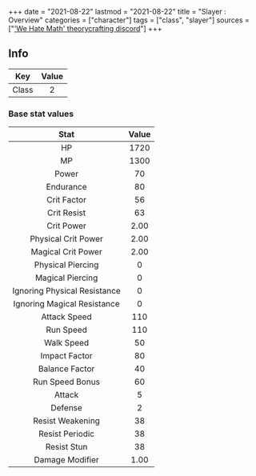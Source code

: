 +++
date = "2021-08-22"
lastmod = "2021-08-22"
title = "Slayer : Overview"
categories = ["character"]
tags = ["class", "slayer"]
sources = ["['We Hate Math' theorycrafting discord](https://discord.gg/zY7bbFp)"]
+++

## Info

Key | Value
:-: | :-:
Class | 2

### Base stat values

Stat | Value
:-: | :-:
HP | 1720
MP | 1300
Power | 70
Endurance | 80
Crit Factor | 56
Crit Resist | 63
Crit Power | 2.00
Physical Crit Power | 2.00
Magical Crit Power | 2.00
Physical Piercing | 0
Magical Piercing | 0
Ignoring Physical Resistance | 0
Ignoring Magical Resistance | 0
Attack Speed | 110
Run Speed | 110
Walk Speed | 50
Impact Factor | 80
Balance Factor | 40
Run Speed Bonus | 60
Attack | 5
Defense | 2
Resist Weakening | 38
Resist Periodic | 38
Resist Stun | 38
Damage Modifier | 1.00
